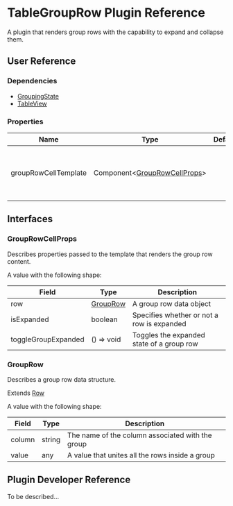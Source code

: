 # TableGroupRow Plugin Reference

A plugin that renders group rows with the capability to expand and collapse them.

## User Reference

### Dependencies

- [GroupingState](grouping-state.md)
- [TableView](table-view.md)

### Properties

Name | Type | Default | Description
-----|------|---------|------------
groupRowCellTemplate | Component&lt;[GroupRowCellProps](#group-row-cell-props)&gt; | | A component that renders the content of a group row

## Interfaces

### <a name="group-row-cell-props"></a>GroupRowCellProps

Describes properties passed to the template that renders the group row content.

A value with the following shape:

Field | Type | Description
------|------|------------
row | [GroupRow](#group-row) | A group row data object
isExpanded | boolean | Specifies whether or not a row is expanded
toggleGroupExpanded | () => void | Toggles the expanded state of a group row

### <a name="group-row"></a>GroupRow

Describes a group row data structure.

Extends [Row](datagrid.md#row)

A value with the following shape:

Field | Type | Description
------|------|------------
column | string | The name of the column associated with the group
value | any | A value that unites all the rows inside a group

## Plugin Developer Reference

To be described...
